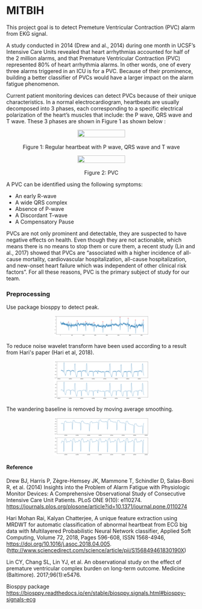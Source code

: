# MITBIH

This project goal is to detect Premeture Ventricular Contraction (PVC) alarm from EKG signal.

A study conducted in 2014 (Drew and al.,  2014) during one month in UCSF’s Intensive Care Units revealed that heart arrhythmias accounted for half of the 2 million alarms, and that Premature Ventricular Contraction (PVC) represented 80% of heart arrhythmia alarms. In other words, one of every three alarms triggered in an ICU is for a PVC. Because of their prominence, building a better classifier of PVCs would have a larger impact on the alarm fatigue phenomenon.

Current patient monitoring devices can detect PVCs because of their unique characteristics. In a normal electrocardiogram, heartbeats are usually decomposed into 3 phases, each corresponding to a specific electrical polarization of the heart’s muscles that include: the P wave, QRS wave and T wave. These 3 phases are shown in Figure 1 as shown below :


<p align="center"> <img src="https://upload.wikimedia.org/wikipedia/commons/thumb/9/9e/SinusRhythmLabels.svg/280px-SinusRhythmLabels.svg.png"  width="50%" height="50%" ></p>
<p align="center">Figure 1: Regular heartbeat with P wave, QRS wave and T wave</p>



<p align="center"> <img src="https://upload.wikimedia.org/wikipedia/commons/thumb/a/a5/PVC10.JPG/300px-PVC10.JPG"  width="50%" height="50%" ></p>
<p align="center">Figure 2: PVC </p>

A PVC can be identified using the following symptoms:
- An early R-wave
- A wide QRS complex
- Absence of P-wave
- A Discordant T-wave
- A Compensatory Pause
 

PVCs are not only prominent and detectable, they are suspected to have negative effects on health. Even though they are not actionable, which means there is no means to stop them or cure them, a recent study (Lin and al., 2017) showed that PVCs are “associated with a higher incidence of all-cause mortality, cardiovascular hospitalization, all-cause hospitalization, and new-onset heart failure which was independent of other clinical risk factors”. For all these reasons, PVC is the primary subject of study for our team.

### Preprocessing

Use package biosppy to detect peak. 
<p align="center"> <img src="https://github.com/JidapaTH/MITBIH/blob/master/rpeak.png"  width="50%" height="50%" ></p>


To reduce noise wavelet transform have been used according to a result from Hari's paper (Hari et al, 2018). 
<p align="center"> <img src="https://github.com/JidapaTH/MITBIH/blob/master/wavelet.png"  width="50%" height="50%" ></p>


The wandering baseline is removed by moving average smoothing.
<p align="center"> <img src="https://github.com/JidapaTH/MITBIH/blob/master/rebase.png"  width="50%" height="50%" ></p>


#### Reference

Drew BJ, Harris P, Zègre-Hemsey JK, Mammone T, Schindler D, Salas-Boni R, et al. (2014) Insights into the Problem of Alarm Fatigue with Physiologic Monitor Devices: A Comprehensive Observational Study of Consecutive Intensive Care Unit Patients. PLoS ONE 9(10): e110274. https://journals.plos.org/plosone/article?id=10.1371/journal.pone.0110274  

Hari Mohan Rai, Kalyan Chatterjee, A unique feature extraction using MRDWT for automatic classification of abnormal heartbeat from ECG big data with Multilayered Probabilistic Neural Network classifier, Applied Soft Computing, Volume 72, 2018, Pages 596-608, ISSN 1568-4946, https://doi.org/10.1016/j.asoc.2018.04.005. (http://www.sciencedirect.com/science/article/pii/S156849461830190X)

Lin CY, Chang SL, Lin YJ, et al. An observational study on the effect of premature ventricular complex burden on long-term outcome. Medicine (Baltimore). 2017;96(1):e5476.

Biosppy package
https://biosppy.readthedocs.io/en/stable/biosppy.signals.html#biosppy-signals-ecg

